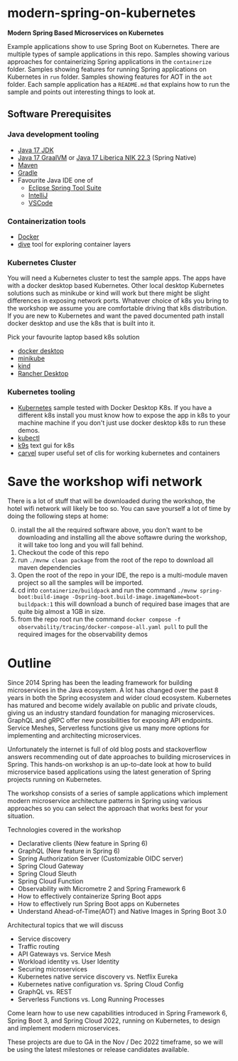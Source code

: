 # modern-spring-on-kubernetes

**Modern Spring Based Microservices on Kubernetes**

Example applications show to use Spring Boot on Kubernetes. There are multiple types
of sample applications in this repo. Samples showing various approaches for
containerizing Spring applications in the `containerize` folder.
Samples showing features for running Spring applications on Kubernetes in `run`
folder. Samples showing features for AOT in the `aot` folder. Each sample application has a `README.md` that explains how to run the
sample and points out interesting things to look at.

## Software Prerequisites

### Java development tooling 
* [Java 17 JDK](https://adoptium.net/)
* [Java 17 GraalVM](https://www.graalvm.org/22.3/docs/getting-started/) or [Java 17 Liberica NIK 22.3](https://bell-sw.com/pages/downloads/native-image-kit/#) (Spring Native)
* [Maven](https://maven.apache.org/index.html)
* [Gradle](https://gradle.org/)
* Favourite Java IDE one of
   * [Eclipse Spring Tool Suite](https://spring.io/tools) 
   * [IntelliJ](https://www.jetbrains.com/idea/download)
   * [VSCode](https://code.visualstudio.com/)

### Containerization tools
* [Docker](https://www.docker.com/products/docker-desktop)  
* [dive](https://github.com/wagoodman/dive) tool for exploring container layers

### Kubernetes Cluster 

You will need a Kubernetes cluster to test the sample apps. The apps have with a 
docker desktop based Kubernetes. Other local desktop Kubernetes solutions such as
minikube or kind will work but there might be slight differences in exposing 
network ports. Whatever choice of k8s you bring to the workshop we assume you 
are comfortable driving that k8s distribution. If you are new to Kubernetes 
and want the paved documented path install docker desktop and use the k8s that
is built into it.

Pick your favourite laptop based k8s solution
* [docker desktop](https://www.docker.com/products/docker-desktop/)
* [minikube](https://minikube.sigs.k8s.io/docs/start/)
* [kind](https://kind.sigs.k8s.io/)
* [Rancher Desktop](https://rancherdesktop.io/)

### Kubernetes tooling
* [Kubernetes](https://kubernetes.io/) sample tested with Docker Desktop K8s. If you have a different k8s install you must know how to expose the app in k8s to your machine machine if you don't just use docker desktop k8s to run these demos.
* [kubectl](https://kubernetes.io/docs/tasks/tools/#kubectl)
* [k9s](https://github.com/derailed/k9s) text gui for k8s
* [carvel](https://carvel.dev/) super useful set of clis for working kubernetes and containers 

# Save the workshop wifi network 

There is a lot of stuff that will be downloaded during the workshop, the hotel wifi 
network will likely be too so. You can save yourself a lot of time by doing the 
following steps at home:

0. install the all the required software above, you don't want to be downloading and installing 
   all the above softawre during the workshop, it will take too long and you will fall behind.
1. Checkout the code of this repo 
2. run `./mvnw clean package` from the root of the repo to download all maven dependencies 
3. Open the root of the repo in your IDE, the repo is a multi-module maven project so all 
   the samples will be imported.
4. cd into  `containerize/buildpack` and run the command `./mvnw spring-boot:build-image -Dspring-boot.build-image.imageName=boot-buildpack:1` this will download a bunch of required base images that are quite big almost a 1GB in size.  
5. from the repo root run the command `docker compose -f observability/tracing/docker-compose-all.yaml pull` to pull the required images for the observability demos

# Outline 

Since 2014 Spring has been the leading framework for building microservices in
the Java ecosystem.  A lot has changed over the past 8 years in both the Spring 
ecosystem and wider cloud ecosystem. Kubernetes has matured and become widely
available on public and private clouds, giving us an industry standard 
foundation for managing microservices. GraphQL and gRPC offer new possibilities 
for exposing API endpoints. Service Meshes, Serverless functions give us many 
more options for implementing and architecting microservices.

Unfortunately the internet is full of old blog posts and stackoverflow answers 
recommending out of date approaches to building microservices in Spring. 
This hands-on workshop is an up-to-date look at how to build microservice 
based applications using the latest generation of Spring projects running 
on Kubernetes.

The workshop consists of a series of sample applications which implement modern
microservice architecture patterns in Spring using various approaches so you 
can select the approach that works best for your situation.

Technologies covered in the workshop

* Declarative clients (New feature in Spring 6)
* GraphQL (New feature in Spring 6)
* Spring Authorization Server (Customizable OIDC server)
* Spring Cloud Gateway
* Spring Cloud Sleuth
* Spring Cloud Function
* Observability with Micrometre 2 and Spring Framework 6
* How to effectively containerize Spring Boot apps
* How to effectively run Spring Boot apps on Kubernetes
* Understand Ahead-of-Time(AOT) and Native Images in Spring Boot 3.0

Architectural topics that we will discuss

* Service discovery
* Traffic routing
* API Gateways vs. Service Mesh
* Workload identity vs. User Identity
* Securing microservices
* Kubernetes native service discovery vs. Netflix Eureka
* Kubernetes native configuration  vs. Spring Cloud Config
* GraphQL vs. REST
* Serverless Functions vs. Long Running Processes

Come learn how to use new capabilities introduced in Spring Framework 6, 
Spring Boot 3, and Spring Cloud 2022, running on Kubernetes, to design and 
implement modern microservices. 

These projects are due to GA in the Nov / Dec
2022 timeframe, so we will be using the latest milestones or release candidates available.
